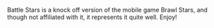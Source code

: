 Battle Stars is a knock off version of the mobile game Brawl Stars, and though not affiliated with it, it represents it quite well. Enjoy!
